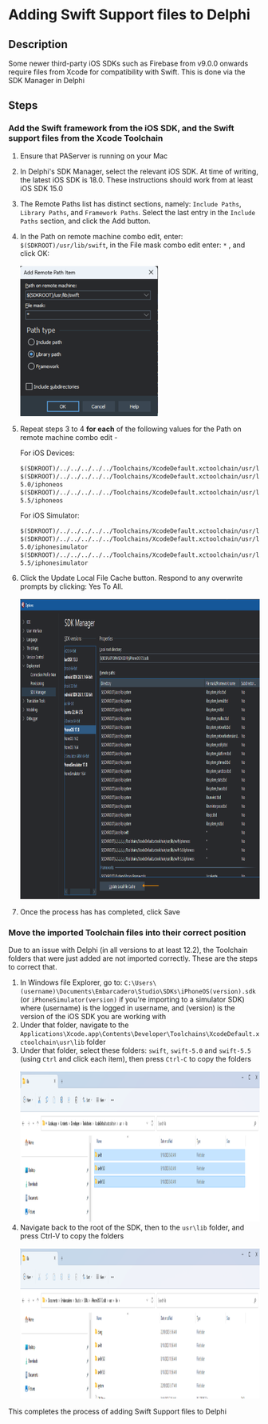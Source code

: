 # Adding Swift Support files to Delphi

## Description

Some newer third-party iOS SDKs such as Firebase from v9.0.0 onwards require files from Xcode for compatibility with Swift. This is done via the SDK Manager in Delphi

## Steps

### Add the Swift framework from the iOS SDK, and the Swift support files from the Xcode Toolchain

1. Ensure that PAServer is running on your Mac
2. In Delphi's SDK Manager, select the relevant iOS SDK. At time of writing, the latest iOS SDK is 18.0. These instructions should work from at least iOS SDK 15.0
3. The Remote Paths list has distinct sections, namely: `Include Paths`, `Library Paths`, and `Framework Paths`. Select the last entry in the `Include Paths` section, and click the Add button.
4. In the Path on remote machine combo edit, enter: `$(SDKROOT)/usr/lib/swift`, in the File mask combo edit enter: `*` , and click OK:<br><br>
   <img src="../../Screenshots/AddRemotePathItem.png" alt="logo" height="300">
5. Repeat steps 3 to 4 **for each** of the following values for the Path on remote machine combo edit - 
   
   For iOS Devices:
   ```
   $(SDKROOT)/../../../../../Toolchains/XcodeDefault.xctoolchain/usr/lib/swift/iphoneos
   $(SDKROOT)/../../../../../Toolchains/XcodeDefault.xctoolchain/usr/lib/swift-5.0/iphoneos
   $(SDKROOT)/../../../../../Toolchains/XcodeDefault.xctoolchain/usr/lib/swift-5.5/iphoneos
   ```
   For iOS Simulator:
   ```
   $(SDKROOT)/../../../../../Toolchains/XcodeDefault.xctoolchain/usr/lib/swift/iphonesimulator
   $(SDKROOT)/../../../../../Toolchains/XcodeDefault.xctoolchain/usr/lib/swift-5.0/iphonesimulator
   $(SDKROOT)/../../../../../Toolchains/XcodeDefault.xctoolchain/usr/lib/swift-5.5/iphonesimulator
   ```

6. Click the Update Local File Cache button. Respond to any overwrite prompts by clicking: Yes To All.<br><br>
   <img src="../../Screenshots/PathsAddedUpdateLocalFileCache.png" alt="logo" height="600">
7. Once the process has has completed, click Save

### Move the imported Toolchain files into their correct position

Due to an issue with Delphi (in all versions to at least 12.2), the Toolchain folders that were just added are not imported correctly. These are the steps to correct that.

1. In Windows file Explorer, go to: `C:\Users\(username)\Documents\Embarcadero\Studio\SDKs\iPhoneOS(version).sdk` (or `iPhoneSimulator(version)` if you're importing to a simulator SDK) where (username) is the logged in username, and (version) is the version of the iOS SDK you are working with
2. Under that folder, navigate to the `Applications\Xcode.app\Contents\Developer\Toolchains\XcodeDefault.xctoolchain\usr\lib` folder
3. Under that folder, select these folders: `swift`, `swift-5.0` and `swift-5.5` (using `Ctrl` and click each item), then press `Ctrl-C` to copy the folders<br><br>
    <img src="../../Screenshots/SwiftFoldersSelected.png" alt="logo" height="300">
4. Navigate back to the root of the SDK, then to the `usr\lib` folder, and press Ctrl-V to copy the folders<br><br>
   <img src="../../Screenshots/SwiftFoldersCopied.png" alt="logo" height="300">
   
This completes the process of adding Swift Support files to Delphi